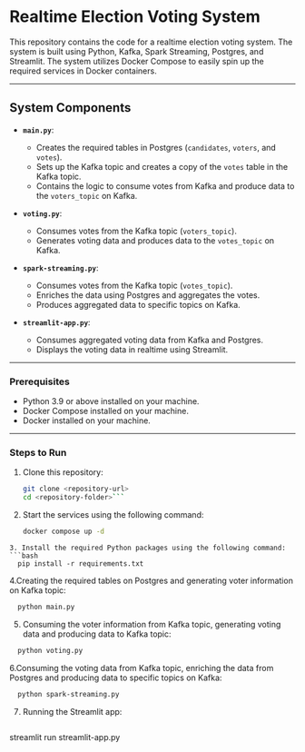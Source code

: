 # Realtime Election Voting System

This repository contains the code for a realtime election voting system. The system is built using Python, Kafka, Spark Streaming, Postgres, and Streamlit. The system utilizes Docker Compose to easily spin up the required services in Docker containers.

---

## System Components
- **`main.py`**: 
  - Creates the required tables in Postgres (`candidates`, `voters`, and `votes`).
  - Sets up the Kafka topic and creates a copy of the `votes` table in the Kafka topic.
  - Contains the logic to consume votes from Kafka and produce data to the `voters_topic` on Kafka.

- **`voting.py`**: 
  - Consumes votes from the Kafka topic (`voters_topic`).
  - Generates voting data and produces data to the `votes_topic` on Kafka.

- **`spark-streaming.py`**: 
  - Consumes votes from the Kafka topic (`votes_topic`).
  - Enriches the data using Postgres and aggregates the votes.
  - Produces aggregated data to specific topics on Kafka.

- **`streamlit-app.py`**: 
  - Consumes aggregated voting data from Kafka and Postgres.
  - Displays the voting data in realtime using Streamlit.

---

### Prerequisites
- Python 3.9 or above installed on your machine.
- Docker Compose installed on your machine.
- Docker installed on your machine.

---

### Steps to Run
1. Clone this repository:
   ```bash
   git clone <repository-url>
   cd <repository-folder>```

2. Start the services using the following command:
   ```bash
   docker compose up -d
```
3. Install the required Python packages using the following command:
```bash
  pip install -r requirements.txt
```

4.Creating the required tables on Postgres and generating voter information on Kafka topic:
```bash
  python main.py
```

5. Consuming the voter information from Kafka topic, generating voting data and producing data to Kafka topic:
```bash
  python voting.py
```

6.Consuming the voting data from Kafka topic, enriching the data from Postgres and producing data to specific topics on Kafka:
```bash
  python spark-streaming.py
```

7. Running the Streamlit app:
   ```bash
  streamlit run streamlit-app.py
```






















